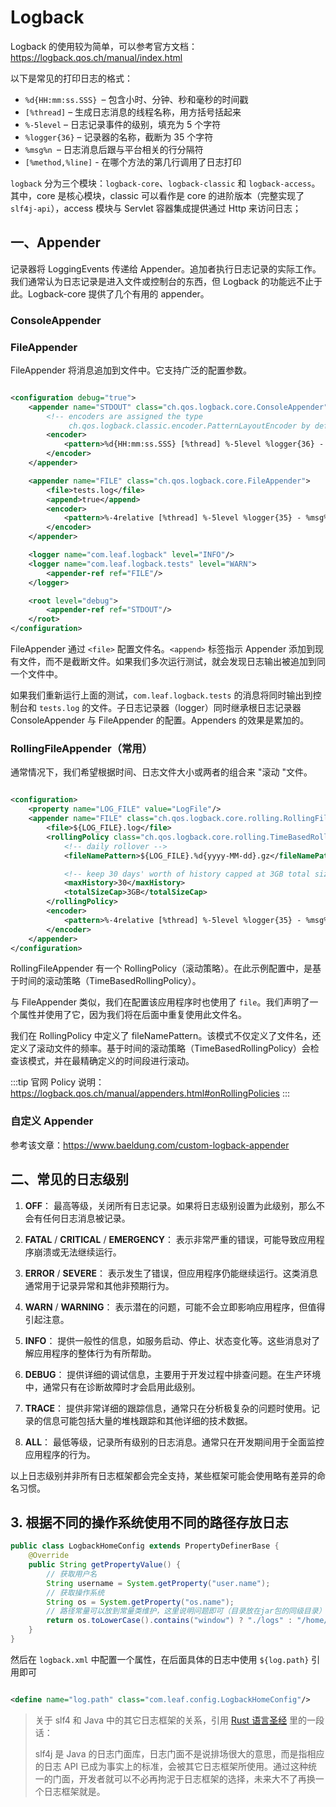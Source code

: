# Logback

Logback 的使用较为简单，可以参考官方文档：https://logback.qos.ch/manual/index.html

以下是常见的打印日志的格式：

- `%d{HH:mm:ss.SSS} `– 包含小时、分钟、秒和毫秒的时间戳
- `[%thread]` – 生成日志消息的线程名称，用方括号括起来
- `%-5level` – 日志记录事件的级别，填充为 5 个字符
- `%logger{36}` – 记录器的名称，截断为 35 个字符
- `%msg%n `– 日志消息后跟与平台相关的行分隔符
- `[%method,%line]` - 在哪个方法的第几行调用了日志打印

`logback` 分为三个模块：`logback-core`、`logback-classic` 和 `logback-access`。
其中，core 是核心模块，classic 可以看作是 core 的进阶版本（完整实现了 `slf4j-api`），access 模块与 Servlet 容器集成提供通过
Http 来访问日志；

## 一、Appender

记录器将 LoggingEvents 传递给 Appender。追加者执行日志记录的实际工作。我们通常认为日志记录是进入文件或控制台的东西，但
Logback 的功能远不止于此。Logback-core 提供了几个有用的 appender。

### ConsoleAppender

### FileAppender

FileAppender 将消息追加到文件中。它支持广泛的配置参数。

```xml

<configuration debug="true">
    <appender name="STDOUT" class="ch.qos.logback.core.ConsoleAppender">
        <!-- encoders are assigned the type
             ch.qos.logback.classic.encoder.PatternLayoutEncoder by default -->
        <encoder>
            <pattern>%d{HH:mm:ss.SSS} [%thread] %-5level %logger{36} - %msg%n</pattern>
        </encoder>
    </appender>

    <appender name="FILE" class="ch.qos.logback.core.FileAppender">
        <file>tests.log</file>
        <append>true</append>
        <encoder>
            <pattern>%-4relative [%thread] %-5level %logger{35} - %msg%n</pattern>
        </encoder>
    </appender>

    <logger name="com.leaf.logback" level="INFO"/>
    <logger name="com.leaf.logback.tests" level="WARN">
        <appender-ref ref="FILE"/>
    </logger>

    <root level="debug">
        <appender-ref ref="STDOUT"/>
    </root>
</configuration>
```

FileAppender 通过 `<file>` 配置文件名。`<append>` 标签指示 Appender 添加到现有文件，而不是截断文件。如果我们多次运行测试，就会发现日志输出被追加到同一个文件中。

如果我们重新运行上面的测试，`com.leaf.logback.tests` 的消息将同时输出到控制台和 `tests.log` 的文件。子日志记录器（logger）同时继承根日志记录器
ConsoleAppender 与 FileAppender 的配置。Appenders 的效果是累加的。

### RollingFileAppender（常用）

通常情况下，我们希望根据时间、日志文件大小或两者的组合来 "滚动 "文件。

```xml logback.xml

<configuration>
    <property name="LOG_FILE" value="LogFile"/>
    <appender name="FILE" class="ch.qos.logback.core.rolling.RollingFileAppender">
        <file>${LOG_FILE}.log</file>
        <rollingPolicy class="ch.qos.logback.core.rolling.TimeBasedRollingPolicy">
            <!-- daily rollover -->
            <fileNamePattern>${LOG_FILE}.%d{yyyy-MM-dd}.gz</fileNamePattern>

            <!-- keep 30 days' worth of history capped at 3GB total size -->
            <maxHistory>30</maxHistory>
            <totalSizeCap>3GB</totalSizeCap>
        </rollingPolicy>
        <encoder>
            <pattern>%-4relative [%thread] %-5level %logger{35} - %msg%n</pattern>
        </encoder>
    </appender>
</configuration>
```

RollingFileAppender 有一个 RollingPolicy（滚动策略）。在此示例配置中，是基于时间的滚动策略（TimeBasedRollingPolicy）。

与 FileAppender 类似，我们在配置该应用程序时也使用了 `file`。我们声明了一个属性并使用了它，因为我们将在后面中重复使用此文件名。

我们在 RollingPolicy 中定义了
fileNamePattern。该模式不仅定义了文件名，还定义了滚动文件的频率。基于时间的滚动策略（TimeBasedRollingPolicy）会检查该模式，并在最精确定义的时间段进行滚动。

:::tip
官网 Policy 说明：https://logback.qos.ch/manual/appenders.html#onRollingPolicies
:::

### 自定义 Appender

参考该文章：https://www.baeldung.com/custom-logback-appender

## 二、常见的日志级别

1. **OFF**：
   最高等级，关闭所有日志记录。如果将日志级别设置为此级别，那么不会有任何日志消息被记录。

2. **FATAL** / **CRITICAL** / **EMERGENCY**：
   表示非常严重的错误，可能导致应用程序崩溃或无法继续运行。

3. **ERROR** / **SEVERE**：
   表示发生了错误，但应用程序仍能继续运行。这类消息通常用于记录异常和其他非预期行为。

4. **WARN** / **WARNING**：
   表示潜在的问题，可能不会立即影响应用程序，但值得引起注意。

5. **INFO**：
   提供一般性的信息，如服务启动、停止、状态变化等。这些消息对了解应用程序的整体行为有所帮助。

6. **DEBUG**：
   提供详细的调试信息，主要用于开发过程中排查问题。在生产环境中，通常只有在诊断故障时才会启用此级别。

7. **TRACE**：
   提供非常详细的跟踪信息，通常只在分析极复杂的问题时使用。记录的信息可能包括大量的堆栈跟踪和其他详细的技术数据。

8. **ALL**：
   最低等级，记录所有级别的日志消息。通常只在开发期间用于全面监控应用程序的行为。

以上日志级别并非所有日志框架都会完全支持，某些框架可能会使用略有差异的命名习惯。

## 3. 根据不同的操作系统使用不同的路径存放日志

```java com.leaf.config.LogbackHomeConfig.java
public class LogbackHomeConfig extends PropertyDefinerBase {
    @Override
    public String getPropertyValue() {
        // 获取用户名
        String username = System.getProperty("user.name");
        // 获取操作系统
        String os = System.getProperty("os.name");
        // 路径常量可以放到常量类维护，这里说明问题即可（目录放在jar包的同级目录）
        return os.toLowerCase().contains("window") ? "./logs" : "/home/" + username + "/logs";
    }
}
```

然后在 `logback.xml` 中配置一个属性，在后面具体的日志中使用 `${log.path}` 引用即可

```xml logback.xml

<define name="log.path" class="com.leaf.config.LogbackHomeConfig"/>
```

> 关于 slf4 和 Java 中的其它日志框架的关系，引用 [Rust 语言圣经](https://course.rs/logs/log.html) 里的一段话：
>
> slf4j 是 Java 的日志门面库，日志门面不是说排场很大的意思，而是指相应的日志 API
> 已成为事实上的标准，会被其它日志框架所使用。通过这种统一的门面，开发者就可以不必再拘泥于日志框架的选择，未来大不了再换一个日志框架就是。
